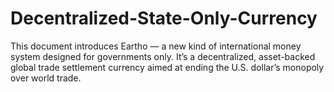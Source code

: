 # Decentralized-State-Only-Currency
This document introduces Eartho — a new kind of international money system designed for governments only. It’s a decentralized, asset-backed global trade settlement currency aimed at ending the U.S. dollar’s monopoly over world trade.
